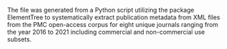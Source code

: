 The file was generated from a Python script utilizing the package ElementTree to systematically extract publication metadata from XML files from the PMC open-access corpus for eight unique journals ranging from the year 2016 to 2021 including commercial and non-commercial use subsets.
